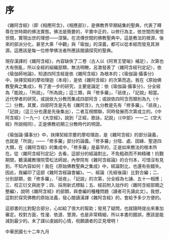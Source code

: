 # 序

《雜阿含經》（即《相應阿含》，《相應部》），是佛教界早期結集的聖典，代表了釋尊在世時期的佛法實態。佛法是簡要的，平實中正的，以修行為主，依世間而覺悟世間，實現出世的理想——涅槃。在流傳世間的佛教聖典中，這是教法的根源，後來的部派分化，甚至大乘「中觀」與「瑜伽」的深義，都可以從本經而發見其淵源。這應該是每一位修學佛法者所應該閱讀探究的聖典。

現存漢譯的《雜阿含經》，內容缺佚了二卷（古人以《阿育王譬喻》補足），次第也大有倒亂，所以全經的組織部類，無法明瞭。呂澂發表了〈雜阿含經刊定記〉，依《瑜伽師地論》，知道四阿含經是依《雜阿含經》為根本的；《瑜伽論‧攝事分》中，抉擇契經的摩呾理迦（本母），是依《雜阿含經》的次第而造。我在《原始佛教聖典之集成》，有了進一步的研究，主要是論定：依《瑜伽論‧攝事分》，分全經為「能說」，「所說」，「所為說」；這三類，與「修多羅」，「祇夜」，「記說」相當。近代學者的研究，或說依九分教而集成四部阿含；或說依四阿含而類別為九（十二）分教。其實，四部阿含是先有《雜阿含》，九分教是先有「修多羅」，「祇夜」，「記說」（這三分也還是先後集出），二者互相關聯，同時發展而次第成立的。《中阿含經》（一九一）《大空經》，說到「正經，歌詠，記說」（《中部》一一二《空大經》所說相同），正是佛教初期三分教時代的明證。

《瑜伽論‧攝事分》中，抉擇契經宗要的摩呾理迦，是《雜阿含經》的部分論義，也就是「所說」——「修多羅」部分的論義。「修多羅」分陰、處、因緣、聖道四大類，在《雜阿含經》的集成中，「修多羅」是最早的，正是如來教法的根本所在。從〈雜阿含經刊定記〉去看，這部分的經論對比，不免粗疏而不夠精確！抗戰期間，聽漢藏教理院雪松法師說，內學院有《雜阿含經論》的合刊本，可惜沒有見到，不知內容如何！我在《原始佛教聖典之集成》中，經論對比，也還有些錯失。因此，我編印了這部《雜阿含經論會編》。一、經論（先經後論）比對合編；二、分別部類，依「修多羅」、「祇夜」、「記說」的次第，分全經為七誦、五十一相應；三、校正衍文與訛字；四、採用新式標點；五、經前附入拙作的〈雜阿含經部類之整編〉，說明《雜阿含經》的部類，與會編的種種問題（讀者可先讀此文）。我想，這對於探究佛教的原始法義，發心閱讀漢譯《雜阿含經》的，會給予多少方便的。

這部書的比對配合部分，心如給了很大的幫助；發見了疑問，也就隨時提出來重加審定。校對方面，性瀅、依道、慧潤，也是非常精細，所以本書的錯誤，應該是能減到最少的。末了謹以虔誠的心情，祝願讀者的正見增明！　

中華民國七十二年九月